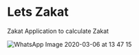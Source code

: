 #  Lets Zakat
Zakat Application to calculate Zakat

![WhatsApp Image 2020-03-06 at 13 47 15](https://user-images.githubusercontent.com/61077679/76059744-3e2a5300-5fb2-11ea-80ed-567a8b63caaf.jpeg)

